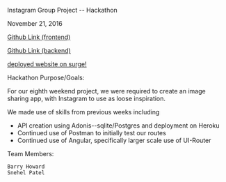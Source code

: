 Instagram Group Project -- Hackathon

November 21, 2016

[Github Link (frontend)](https://github.com/BarryHoward/hackathon/)

[Github Link (backend)](https://github.com/BarryHoward/hackathon-backend/)

[deployed website on surge!](https://tiy-barryhoward-hackathon.surge.sh)


Hackathon Purpose/Goals:

For our eighth weekend project, we were required to create an image sharing app, with Instagram to use as loose inspiration.

We made use of skills from previous weeks including

 * API creation using Adonis--sqlite/Postgres and deployment on Heroku
 * Continued use of Postman to initially test our routes
 * Continued use of Angular, specifically larger scale use of UI-Router


Team Members:

	Barry Howard
	Snehel Patel
